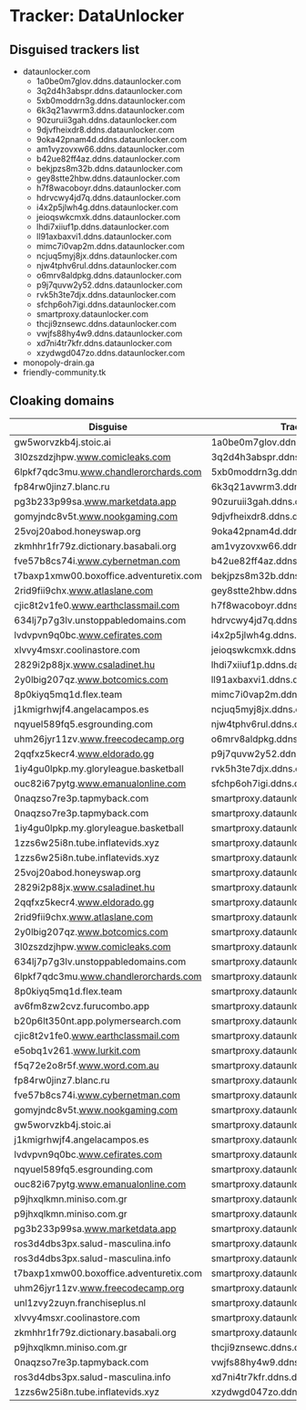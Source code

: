 # Tracker: DataUnlocker

## Disguised trackers list

* dataunlocker.com
    * 1a0be0m7glov.ddns.dataunlocker.com
    * 3q2d4h3abspr.ddns.dataunlocker.com
    * 5xb0moddrn3g.ddns.dataunlocker.com
    * 6k3q21avwrm3.ddns.dataunlocker.com
    * 90zuruii3gah.ddns.dataunlocker.com
    * 9djvfheixdr8.ddns.dataunlocker.com
    * 9oka42pnam4d.ddns.dataunlocker.com
    * am1vyzovxw66.ddns.dataunlocker.com
    * b42ue82ff4az.ddns.dataunlocker.com
    * bekjpzs8m32b.ddns.dataunlocker.com
    * gey8stte2hbw.ddns.dataunlocker.com
    * h7f8wacoboyr.ddns.dataunlocker.com
    * hdrvcwy4jd7q.ddns.dataunlocker.com
    * i4x2p5jlwh4g.ddns.dataunlocker.com
    * jeioqswkcmxk.ddns.dataunlocker.com
    * lhdi7xiiuf1p.ddns.dataunlocker.com
    * ll91axbaxvi1.ddns.dataunlocker.com
    * mimc7i0vap2m.ddns.dataunlocker.com
    * ncjuq5myj8jx.ddns.dataunlocker.com
    * njw4tphv6rul.ddns.dataunlocker.com
    * o6mrv8aldpkg.ddns.dataunlocker.com
    * p9j7quvw2y52.ddns.dataunlocker.com
    * rvk5h3te7djx.ddns.dataunlocker.com
    * sfchp6oh7igi.ddns.dataunlocker.com
    * smartproxy.dataunlocker.com
    * thcji9znsewc.ddns.dataunlocker.com
    * vwjfs88hy4w9.ddns.dataunlocker.com
    * xd7ni4tr7kfr.ddns.dataunlocker.com
    * xzydwgd047zo.ddns.dataunlocker.com
* monopoly-drain.ga
* friendly-community.tk

## Cloaking domains

| Disguise | Tracker |
| ---- | ---- |
| gw5worvzkb4j.stoic.ai | 1a0be0m7glov.ddns.dataunlocker.com |
| 3l0zszdzjhpw.www.comicleaks.com | 3q2d4h3abspr.ddns.dataunlocker.com |
| 6lpkf7qdc3mu.www.chandlerorchards.com | 5xb0moddrn3g.ddns.dataunlocker.com |
| fp84rw0jinz7.blanc.ru | 6k3q21avwrm3.ddns.dataunlocker.com |
| pg3b233p99sa.www.marketdata.app | 90zuruii3gah.ddns.dataunlocker.com |
| gomyjndc8v5t.www.nookgaming.com | 9djvfheixdr8.ddns.dataunlocker.com |
| 25voj20abod.honeyswap.org | 9oka42pnam4d.ddns.dataunlocker.com |
| zkmhhr1fr79z.dictionary.basabali.org | am1vyzovxw66.ddns.dataunlocker.com |
| fve57b8cs74i.www.cybernetman.com | b42ue82ff4az.ddns.dataunlocker.com |
| t7baxp1xmw00.boxoffice.adventuretix.com | bekjpzs8m32b.ddns.dataunlocker.com |
| 2rid9fii9chx.www.atlaslane.com | gey8stte2hbw.ddns.dataunlocker.com |
| cjic8t2v1fe0.www.earthclassmail.com | h7f8wacoboyr.ddns.dataunlocker.com |
| 634lj7p7g3lv.unstoppabledomains.com | hdrvcwy4jd7q.ddns.dataunlocker.com |
| lvdvpvn9q0bc.www.cefirates.com | i4x2p5jlwh4g.ddns.dataunlocker.com |
| xlvvy4msxr.coolinastore.com | jeioqswkcmxk.ddns.dataunlocker.com |
| 2829i2p88jx.www.csaladinet.hu | lhdi7xiiuf1p.ddns.dataunlocker.com |
| 2y0lbig207qz.www.botcomics.com | ll91axbaxvi1.ddns.dataunlocker.com |
| 8p0kiyq5mq1d.flex.team | mimc7i0vap2m.ddns.dataunlocker.com |
| j1kmigrhwjf4.angelacampos.es | ncjuq5myj8jx.ddns.dataunlocker.com |
| nqyuel589fq5.esgrounding.com | njw4tphv6rul.ddns.dataunlocker.com |
| uhm26jyr11zv.www.freecodecamp.org | o6mrv8aldpkg.ddns.dataunlocker.com |
| 2qqfxz5kecr4.www.eldorado.gg | p9j7quvw2y52.ddns.dataunlocker.com |
| 1iy4gu0lpkp.my.gloryleague.basketball | rvk5h3te7djx.ddns.dataunlocker.com |
| ouc82i67pytg.www.emanualonline.com | sfchp6oh7igi.ddns.dataunlocker.com |
| 0naqzso7re3p.tapmyback.com | smartproxy.dataunlocker.com |
| 0naqzso7re3p.tapmyback.com | smartproxy.dataunlocker.com |
| 1iy4gu0lpkp.my.gloryleague.basketball | smartproxy.dataunlocker.com |
| 1zzs6w25i8n.tube.inflatevids.xyz | smartproxy.dataunlocker.com |
| 1zzs6w25i8n.tube.inflatevids.xyz | smartproxy.dataunlocker.com |
| 25voj20abod.honeyswap.org | smartproxy.dataunlocker.com |
| 2829i2p88jx.www.csaladinet.hu | smartproxy.dataunlocker.com |
| 2qqfxz5kecr4.www.eldorado.gg | smartproxy.dataunlocker.com |
| 2rid9fii9chx.www.atlaslane.com | smartproxy.dataunlocker.com |
| 2y0lbig207qz.www.botcomics.com | smartproxy.dataunlocker.com |
| 3l0zszdzjhpw.www.comicleaks.com | smartproxy.dataunlocker.com |
| 634lj7p7g3lv.unstoppabledomains.com | smartproxy.dataunlocker.com |
| 6lpkf7qdc3mu.www.chandlerorchards.com | smartproxy.dataunlocker.com |
| 8p0kiyq5mq1d.flex.team | smartproxy.dataunlocker.com |
| av6fm8zw2cvz.furucombo.app | smartproxy.dataunlocker.com |
| b20p6lt350nt.app.polymersearch.com | smartproxy.dataunlocker.com |
| cjic8t2v1fe0.www.earthclassmail.com | smartproxy.dataunlocker.com |
| e5obq1v261.www.lurkit.com | smartproxy.dataunlocker.com |
| f5q72e2o8r5f.www.word.com.au | smartproxy.dataunlocker.com |
| fp84rw0jinz7.blanc.ru | smartproxy.dataunlocker.com |
| fve57b8cs74i.www.cybernetman.com | smartproxy.dataunlocker.com |
| gomyjndc8v5t.www.nookgaming.com | smartproxy.dataunlocker.com |
| gw5worvzkb4j.stoic.ai | smartproxy.dataunlocker.com |
| j1kmigrhwjf4.angelacampos.es | smartproxy.dataunlocker.com |
| lvdvpvn9q0bc.www.cefirates.com | smartproxy.dataunlocker.com |
| nqyuel589fq5.esgrounding.com | smartproxy.dataunlocker.com |
| ouc82i67pytg.www.emanualonline.com | smartproxy.dataunlocker.com |
| p9jhxqlkmn.miniso.com.gr | smartproxy.dataunlocker.com |
| p9jhxqlkmn.miniso.com.gr | smartproxy.dataunlocker.com |
| pg3b233p99sa.www.marketdata.app | smartproxy.dataunlocker.com |
| ros3d4dbs3px.salud-masculina.info | smartproxy.dataunlocker.com |
| ros3d4dbs3px.salud-masculina.info | smartproxy.dataunlocker.com |
| t7baxp1xmw00.boxoffice.adventuretix.com | smartproxy.dataunlocker.com |
| uhm26jyr11zv.www.freecodecamp.org | smartproxy.dataunlocker.com |
| unl1zvy2zuyn.franchiseplus.nl | smartproxy.dataunlocker.com |
| xlvvy4msxr.coolinastore.com | smartproxy.dataunlocker.com |
| zkmhhr1fr79z.dictionary.basabali.org | smartproxy.dataunlocker.com |
| p9jhxqlkmn.miniso.com.gr | thcji9znsewc.ddns.dataunlocker.com |
| 0naqzso7re3p.tapmyback.com | vwjfs88hy4w9.ddns.dataunlocker.com |
| ros3d4dbs3px.salud-masculina.info | xd7ni4tr7kfr.ddns.dataunlocker.com |
| 1zzs6w25i8n.tube.inflatevids.xyz | xzydwgd047zo.ddns.dataunlocker.com |